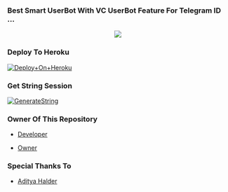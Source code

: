 ### Best Smart UserBot With VC UserBot Feature For Telegram ID ...


<p align="center"><a href="https://t.me/Xelcius"><img src="https://telegra.ph/file/e0ae449fe0a2091b02cec.jpg"></a></p>




### Deploy To Heroku

[![Deploy+On+Heroku](https://www.herokucdn.com/deploy/button.svg)](https://heroku.com/deploy?template=https://github.com/RimuruDemonlord/RFS-Userbot)



### Get String Session

[![GenerateString](https://img.shields.io/badge/repl.it-generateString-yellowgreen)](https://replit.com/@AdityaHalder/StringSession)


### Owner Of This Repository
- [Developer](https://t.me/Xelcius)

- [Owner](https://t.me/KATTAR_HINDU_NETWORK_OWNER)

### Special Thanks To
- [Aditya Halder](https://t.me/AdityaHalder)
